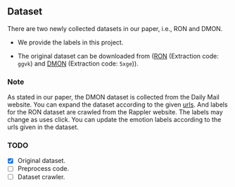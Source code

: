 ## Dataset
There are two newly collected datasets in our paper, i.e., RON and DMON. 

- We provide the labels in this project. 

- The original dataset can be downloaded from ([RON](https://pan.baidu.com/s/1K8G1Lz6cwMMTyFCcllEs2w) (Extraction code: ```ggvk```) and [DMON](https://pan.baidu.com/s/1zBYExyy0gVuIC2D0i-axkw) (Extraction code: ```5xge```)). 


### Note
As stated in our paper, the DMON dataset is collected from the Daily Mail website. 
You can expand the dataset according to the given [urls](https://github.com/Gyaya/LD-MAN/blob/main/dataset/DMON/DM.csv).
And labels for the RON dataset are crawled from the Rappler website. The labels may change as uses click. You can update the emotion labels according to the urls given in the dataset.

### TODO
- [x] Original dataset.
- [ ] Preprocess code.
- [ ] Dataset crawler. 

